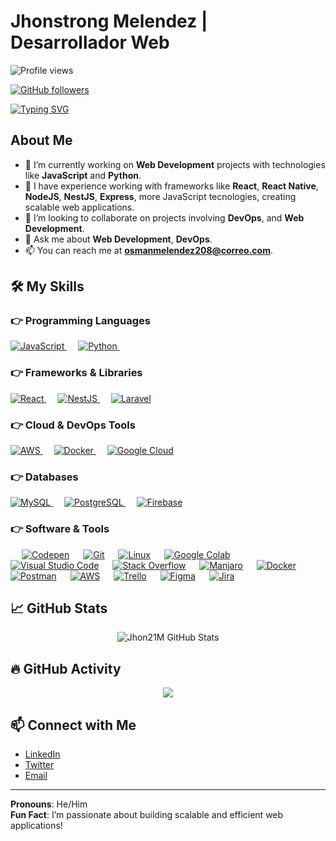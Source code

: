 # Jhonstrong Melendez | Desarrollador Web

![Profile views](https://komarev.com/ghpvc/?username=JhonstrongMelendez&label=Views&color=brightgreen&style=flat-square)

[![GitHub followers](https://img.shields.io/github/followers/JhonstrongMelendez.svg?style=social&label=Followers)](https://github.com/JhonstrongMelendez?tab=followers)

[![Typing SVG](https://readme-typing-svg.herokuapp.com?font=Architects+Daughter&color=7AF79A&size=30&lines=Hello!+I'm+Jhonstrong!;I'm+a+Web+Developer;Passionate+about+DevOps+and+Cloud+Computing)](https://git.io/typing-svg)

## About Me

- 🔭 I’m currently working on **Web Development** projects with technologies like **JavaScript** and **Python**.
- 🌱 I have experience working with frameworks like **React**, **React Native**, **NodeJS**, **NestJS**,  **Express**, more JavaScript tecnologies, creating scalable web applications.
- 👯 I’m looking to collaborate on projects involving **DevOps**, and **Web Development**.
- 💬 Ask me about **Web Development**, **DevOps**.
- 📫 You can reach me at **[osmanmelendez208@correo.com](mailto:osmanmelendez208@correo.com)**.

## 🛠️ My Skills

### 👉 Programming Languages

<p align="left"> 
  <a href="https://www.javascript.com/">
    <img alt="JavaScript" src="https://img.shields.io/badge/JavaScript-F7DF1E?style=for-the-badge&logo=javascript&logoColor=black"/>
  </a>
  &emsp;
  <a href="https://python.org/">
    <img alt="Python" src="https://img.shields.io/badge/Python-FFD43B?style=for-the-badge&logo=python&logoColor=darkgreen"/>
  </a>
  &emsp;
</p>

### 👉 Frameworks & Libraries
<p align="left"> 
  <a href="https://reactjs.org/">
    <img alt="React" src="https://img.shields.io/badge/React-61DAFB?style=for-the-badge&logo=react&logoColor=black"/>
  </a>
  &emsp;
  <a href="https://nestjs.com/">
    <img alt="NestJS" src="https://img.shields.io/badge/NestJS-E0234E?style=for-the-badge&logo=nestjs&logoColor=white"/>
  </a>
  &emsp;
  <a href="https://laravel.com/">
    <img alt="Laravel" src="https://img.shields.io/badge/Laravel-FF2D20?style=for-the-badge&logo=laravel&logoColor=white"/>
  </a>
</p>

### 👉 Cloud & DevOps Tools
<p align="left"> 
  <a href="https://aws.amazon.com/">
    <img alt="AWS" src="https://img.shields.io/badge/Amazon_AWS-232F3E?style=for-the-badge&logo=amazon-aws&logoColor=white"/>
  </a>
  &emsp;
  <a href="https://www.docker.com/">
    <img alt="Docker" src="https://img.shields.io/badge/Docker-2CA5E0?style=for-the-badge&logo=docker&logoColor=white"/>
  </a>
  &emsp;
  <a href="https://www.cloud.google.com/">
    <img alt="Google Cloud" src="https://img.shields.io/badge/Google_Cloud-4285F4?style=for-the-badge&logo=google-cloud&logoColor=white"/>
  </a>
</p>

### 👉 Databases
<p align="left">
  <a href="https://www.mysql.com/">
    <img alt="MySQL" src="https://img.shields.io/badge/MySQL-00000F?style=for-the-badge&logo=mysql&logoColor=white"/>
  </a>
  &emsp;
  <a href="https://www.postgresql.org/">
    <img alt="PostgreSQL" src="https://img.shields.io/badge/PostgreSQL-336791?style=for-the-badge&logo=postgresql&logoColor=white"/>
  </a>
  &emsp;
  <a href="https://firebase.google.com/">
    <img alt="Firebase" src="https://img.shields.io/badge/Firebase-FFCA28?style=for-the-badge&logo=firebase&logoColor=black"/>
  </a>
</p>

### 👉 Software & Tools
<p>
  &emsp;
    <a href="#"><img alt="Codepen" src="https://img.shields.io/badge/Codepen-000000?style=for-the-badge&logo=codepen&logoColor=white"></a>
  &emsp;
    <a href="#"><img alt="Git" src="https://img.shields.io/badge/Git-F05032?style=for-the-badge&logo=git&logoColor=white"></a>
  &emsp;
    <a href="#"><img alt="Linux" src="https://img.shields.io/badge/Linux-FCC624?style=for-the-badge&logo=linux&logoColor=black"></a>
  &emsp;
    <a href="#"><img alt="Google Colab" src="https://img.shields.io/badge/Colab-F9AB00?style=for-the-badge&logo=googlecolab&color=525252"></a>
  &emsp;
    <a href="#"><img alt="Visual Studio Code" src="https://img.shields.io/badge/Visual_Studio_Code-0078D4?style=for-the-badge&logo=visual%20studio%20code&logoColor=white"></a>
  &emsp;
    <a href="#"><img alt="Stack Overflow" src="https://img.shields.io/badge/Stack_Overflow-FE7A16?style=for-the-badge&logo=stack-overflow&logoColor=white"></a>
  &emsp;
    <a href="#"><img alt="Manjaro" src="https://img.shields.io/badge/manjaro-35BF5C?style=for-the-badge&logo=manjaro&logoColor=white"></a>
  &emsp;
    <a href="#"><img alt="Docker" src="https://img.shields.io/badge/Docker-2CA5E0?style=for-the-badge&logo=docker&logoColor=white"></a>
  &emsp;
    <a href="#"><img alt="Postman" src="https://img.shields.io/badge/Postman-FF6C37?style=for-the-badge&logo=Postman&logoColor=white"></a>
  &emsp;
    <a href="#"><img alt="AWS" src="https://img.shields.io/badge/Amazon_AWS-232F3E?style=for-the-badge&logo=amazon-aws&logoColor=white"></a>
  &emsp;
    <a href="#"><img alt="Trello" src="https://img.shields.io/badge/Trello-0052CC?style=for-the-badge&logo=trello&logoColor=white"></a>
  &emsp;
    <a href="#"><img alt="Figma" src="https://img.shields.io/badge/Figma-F24E1E?style=for-the-badge&logo=figma&logoColor=white"></a>
  &emsp;
    <a href="#"><img alt="Jira" src="https://img.shields.io/badge/Jira-0052CC?style=for-the-badge&logo=Jira&logoColor=white"></a>
</p>

## 📈 GitHub Stats

<p align="center">
  <img src="https://github-readme-stats.vercel.app/api?username=Jhonstrong&show_icons=true&theme=gruvbox" alt="Jhon21M GitHub Stats"/>
</p>

## 🔥 GitHub Activity

<p align="center">
  <img src="https://activity-graph.herokuapp.com/graph?username=Jhon21M&theme=gruvbox&hide_border=true&area=true" />
</p>

## 📫 Connect with Me

- [LinkedIn](https://www.linkedin.com/in/osman-melendez-99a1621b5)
- [Twitter](https://twitter.com/osmanmelendez)
- [Email](mailto:osmanmelendez208@correo.com)  
  
---

**Pronouns**: He/Him  
**Fun Fact**: I’m passionate about building scalable and efficient web applications!

